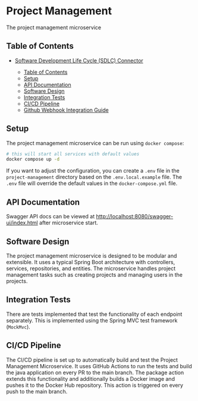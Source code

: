 # Project Management

The project management microservice

## Table of Contents

- [Software Development Life Cycle (SDLC) Connector](#software-development-life-cycle-sdlc-connector)

  - [Table of Contents](#table-of-contents)
  - [Setup](#setup)
  - [API Documentation](#api-documentation)
  - [Software Design](#software-design)
  - [Integration Tests](#integration-tests)
  - [CI/CD Pipeline](#cicd-pipeline)
  - [Github Webhook Integration Guide](#github-webhook-integration-guide)

## Setup

The project management microservice can be run using `docker compose`:

```bash
# this will start all services with default values
docker compose up -d
```

If you want to adjust the configuration, you can create a `.env` file in the `project-management` directory based on the `.env.local.example` file. The `.env` file will override the default values in the `docker-compose.yml` file.

## API Documentation

Swagger API docs can be viewed at [http://localhost:8080/swagger-ui/index.html](http://localhost:8080/swagger-ui/index.html) after microservice start.

## Software Design
The project management microservice is designed to be modular and extensible. It uses a typical Spring Boot architecture with controllers, services, repositories, and entities. The microservice handles project management tasks such as creating projects and managing users in the projects.

## Integration Tests

There are tests implemented that test the functionality of each endpoint separately. This is implemented using the Spring MVC test framework (`MockMvc`).

## CI/CD Pipeline

The CI/CD pipeline is set up to automatically build and test the Project Management Microservice. It uses GitHub Actions to run the tests and build the java application on every PR to the main branch. The package action extends this functionality and additionally builds a Docker image and pushes it to the Docker Hub repository. This action is triggered on every push to the main branch.
